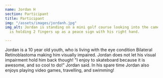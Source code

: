 ```yaml
---
name: Jordan H
section: Participant
title: Participant
img: "/assets/images/jordanh.jpg"
img_alt: Jordan is standing on a mini golf course looking into the camera and smiling.  He
  is holding 2 fingers up as a peace sign with his right hand.

---
```

Jordan is a 10 year old youth, who is living with the eye condition Bilateral Retinoblastoma making him visually impaired.  Jordan does not let his visual impairment hold him back though!  "I enjoy to skateboard because it is awesome, and so cool to do!" Jordan said.  In his spare time Jordan also enjoys playing video games,  travelling, and swimming!